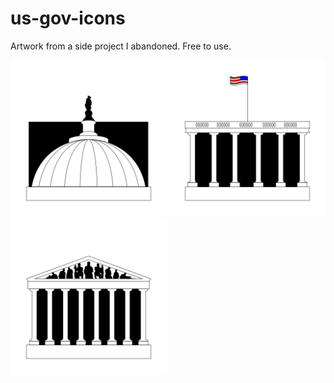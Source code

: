 # us-gov-icons

Artwork from a side project I abandoned. Free to use.

<div>
<img src="legislative.jpg" width="250" />
<img src="executive.jpg" width="250" />
<img src="judicial.jpg" width="250" />
</div>

